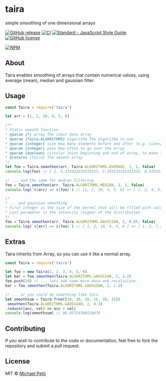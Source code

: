 # taira
simple smoothing of one dimensional arrays  

[![GitHub release](https://img.shields.io/github/release/petoem/taira.svg?style=flat-square)](https://github.com/petoem/taira/releases)
[![CI](https://github.com/petoem/taira/workflows/CI/badge.svg?branch=master)](https://github.com/petoem/taira/actions)
[![Standard - JavaScript Style Guide](https://img.shields.io/badge/code_style-standard-brightgreen.svg?style=flat-square)](https://standardjs.com)
[![GitHub license](https://img.shields.io/badge/license-MIT-blue.svg?style=flat-square)](https://github.com/petoem/taira/blob/master/LICENSE)  

[![NPM](https://nodei.co/npm/taira.png?downloads=true)](https://www.npmjs.com/package/taira)

## About
Taira enables smoothing of arrays that contain numerical values, using average (mean), median and gaussian filter.

## Usage
``` javascript
const Taira = require('taira')

let arr = [1, 2, 10, 4, 5, 6]

/**
* Static smooth function
* @param {*} array The input data array
* @param {Taira.ALGORITHMS} algorithm The algorithm to use 
* @param {integer} size How many elements before and after (e.g. size=2, means a kernel of 2*size+1)
* @param {integer} pass How often to go over the array
* @param {boolean} circular Joins beginning and end of array, to make the array circular
* @returns {Taira} The smooth array
*/
let foo = Taira.smoothen(arr, Taira.ALGORITHMS.AVERAGE, 1, 1, false)
console.log(foo) // [ 1, 4.333333333333333, 5.333333333333333, 6.333333333333333, 5, 6 ]

// ... and the same for median filtering
foo = Taira.smoothen(arr, Taira.ALGORITHMS.MEDIAN, 2, 1, false)
console.log(`${arr} => ${foo}`) // [1, 2, 10, 4, 5, 6] => [ 1, 2, 4, 5, 5, 6 ]

/*
* ... and gaussian smoothing.
* First integer is the size of the kernel that will be filled with values from a Gaussian distribution.
* Last parameter is the intensity (sigma) of the distribution.
*/
foo = Taira.smoothen(arr, Taira.ALGORITHMS.GAUSSIAN, 2, 0.65, false)
console.log(`${arr} => ${foo}`) // [ 1, 2, 10, 4, 5, 6 ] => [ 1, 2, 7.294375204741146, 5.315049255808814, 5, 6 ]
```

## Extras

Taira inherits from Array, so you can use it like a normal array.
``` javascript
const Taira = require('taira')

let foo = new Taira(1, 2, 3, 4, 5, 6)
let bar = foo.smoothen(Taira.ALGORITHMS.GAUSSIAN, 2, 1.2)
foo.push(10) // ... lets add some more data and recalculate.
bar = foo.smoothen(Taira.ALGORITHMS.GAUSSIAN, 2, 1.2)

// ... or you could do something like this.
let smoothsum = Taira.from([10, 20, 10, 15, 20, 15])
.smoothen(Taira.ALGORITHMS.GAUSSIAN, 2, 0.3)
.reduce((acc, val) => acc + val)
console.log(smoothsum) // 90.05754388528676
```

## Contributing
If you wish to contribute to the code or documentation, feel free to fork the repository and submit a pull request.

## License
MIT © [Michael Petö](https://github.com/petoem)